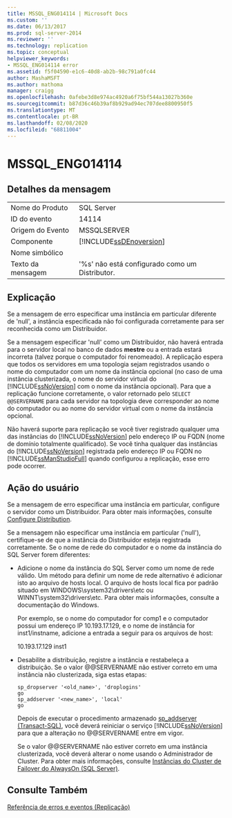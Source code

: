 ```yaml
---
title: MSSQL_ENG014114 | Microsoft Docs
ms.custom: ''
ms.date: 06/13/2017
ms.prod: sql-server-2014
ms.reviewer: ''
ms.technology: replication
ms.topic: conceptual
helpviewer_keywords:
- MSSQL_ENG014114 error
ms.assetid: f5f04590-e1c6-40d8-ab2b-98c791a0fc44
author: MashaMSFT
ms.author: mathoma
manager: craigg
ms.openlocfilehash: 0afebe3d8e974ac4920a6f75bf544a13027b360e
ms.sourcegitcommit: b87d36c46b39af8b929ad94ec707dee8800950f5
ms.translationtype: MT
ms.contentlocale: pt-BR
ms.lasthandoff: 02/08/2020
ms.locfileid: "68811004"
---
```

# <a name="mssql_eng014114"></a>MSSQL_ENG014114
    
## <a name="message-details"></a>Detalhes da mensagem  
  
|||  
|-|-|  
|Nome do Produto|SQL Server|  
|ID do evento|14114|  
|Origem do Evento|MSSQLSERVER|  
|Componente|[!INCLUDE[ssDEnoversion](../../includes/ssdenoversion-md.md)]|  
|Nome simbólico||  
|Texto da mensagem|'%s' não está configurado como um Distributor.|  
  
## <a name="explanation"></a>Explicação  
 Se a mensagem de erro especificar uma instância em particular diferente de 'null', a instância especificada não foi configurada corretamente para ser reconhecida como um Distribuidor.  
  
 Se a mensagem especificar 'null' como um Distribuidor, não haverá entrada para o servidor local no banco de dados **mestre** ou a entrada estará incorreta (talvez porque o computador foi renomeado). A replicação espera que todos os servidores em uma topologia sejam registrados usando o nome do computador com um nome da instância opcional (no caso de uma instância clusterizada, o nome do servidor virtual do [!INCLUDE[ssNoVersion](../../includes/ssnoversion-md.md)] com o nome da instância opcional). Para que a replicação funcione corretamente, o valor retornado pelo `SELECT @@SERVERNAME` para cada servidor na topologia deve corresponder ao nome do computador ou ao nome do servidor virtual com o nome da instância opcional.  
  
 Não haverá suporte para replicação se você tiver registrado qualquer uma das instâncias do [!INCLUDE[ssNoVersion](../../includes/ssnoversion-md.md)] pelo endereço IP ou FQDN (nome de domínio totalmente qualificado). Se você tinha qualquer das instâncias do [!INCLUDE[ssNoVersion](../../includes/ssnoversion-md.md)] registrada pelo endereço IP ou FQDN no [!INCLUDE[ssManStudioFull](../../includes/ssmanstudiofull-md.md)] quando configurou a replicação, esse erro pode ocorrer.  
  
## <a name="user-action"></a>Ação do usuário  
 Se a mensagem de erro especificar uma instância em particular, configure o servidor como um Distribuidor. Para obter mais informações, consulte [Configure Distribution](configure-distribution.md).  
  
 Se a mensagem não especificar uma instância em particular ('null'), certifique-se de que a instância do Distribuidor esteja registrada corretamente. Se o nome de rede do computador e o nome da instância do SQL Server forem diferentes:  
  
-   Adicione o nome da instância do SQL Server como um nome de rede válido. Um método para definir um nome de rede alternativo é adicionar isto ao arquivo de hosts local. O arquivo de hosts local fica por padrão situado em WINDOWS\system32\drivers\etc ou WINNT\system32\drivers\etc. Para obter mais informações, consulte a documentação do Windows.  
  
     Por exemplo, se o nome do computador for comp1 e o computador possui um endereço IP 10.193.17.129, e o nome de instância for inst1/instname, adicione a entrada a seguir para os arquivos de host:  
  
     10.193.17.129 inst1  
  
-   Desabilite a distribuição, registre a instância e restabeleça a distribuição. Se o valor @@SERVERNAME não estiver correto em uma instância não clusterizada, siga estas etapas:  
  
    ```  
    sp_dropserver '<old_name>', 'droplogins'  
    go  
    sp_addserver '<new_name>', 'local'  
    go  
    ```  
  
     Depois de executar o procedimento armazenado [sp_addserver &#40;Transact-SQL&#41;](/sql/relational-databases/system-stored-procedures/sp-addserver-transact-sql), você deverá reiniciar o serviço [!INCLUDE[ssNoVersion](../../includes/ssnoversion-md.md)] para que a alteração no @@SERVERNAME entre em vigor.  
  
     Se o valor @@SERVERNAME não estiver correto em uma instância clusterizada, você deverá alterar o nome usando o Administrador de Cluster. Para obter mais informações, consulte [Instâncias do Cluster de Failover do AlwaysOn (SQL Server)](../../sql-server/failover-clusters/windows/always-on-failover-cluster-instances-sql-server.md).  
  
## <a name="see-also"></a>Consulte Também  
 [Referência de erros e eventos &#40;Replicação&#41;](errors-and-events-reference-replication.md)  
  
  
